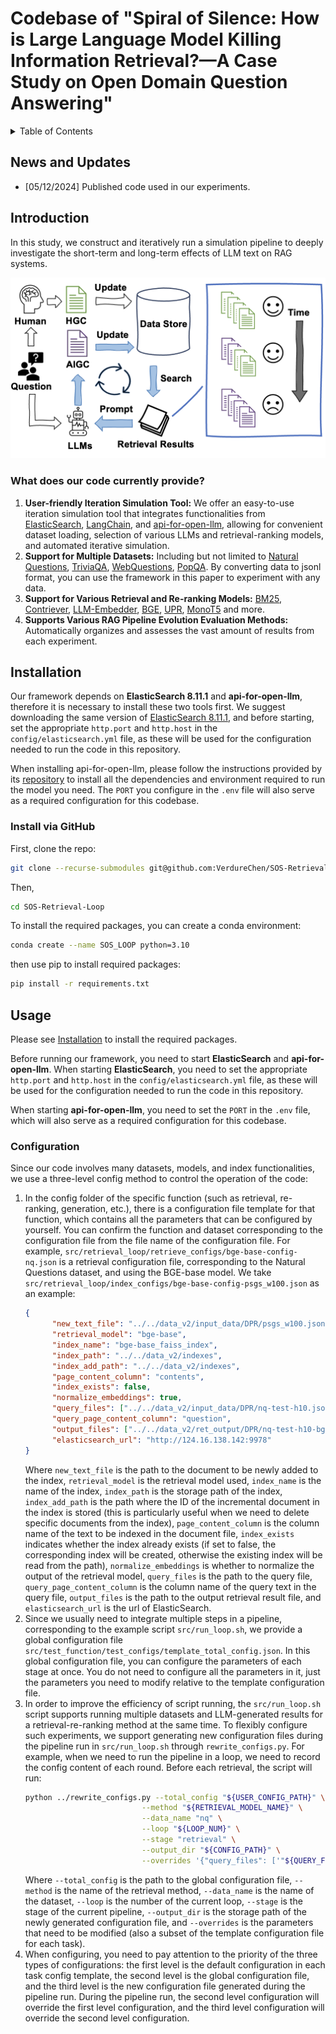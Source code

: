 # Codebase of "Spiral of Silence: How is Large Language Model Killing Information Retrieval?—A Case Study on Open Domain Question Answering"
<details>
  <summary>Table of Contents</summary>
  <ol>
    <li><a href="#news-and-updates">News and Updates</a></li>
    <li><a href="#introduction">Introduction</a></li>
    <li><a href="#installation">Installation</a></li>
    <li><a href="#usage">Usage</a></li>
    <li><a href="#supported-datasets-and-models">Datasets and Models</a></li>
    <li><a href="#benchmark-results">Results</a></li>
    <li><a href="#acknowledgments">Acknowledgments</a></li>
  </ol>
</details>

<!-- News and Updates -->

## News and Updates
- [05/12/2024] Published code used in our experiments.


<!-- Introduction -->

## Introduction

In this study, we construct and iteratively run a simulation pipeline to deeply investigate the short-term and long-term effects of LLM text on RAG systems.

![Pipeline Structure](pipeline.png)



### What does our code currently provide?
<!--
1. 方便使用的迭代模拟工具：我们提供了一个易于使用的迭代模拟工具，通过融合ElasticSearch、LangChain和api-for-llm的功能，能够方便地加载数据集，选择各种LLM和检索排序模型和自动迭代模拟。
2. 支持多个数据集：包括但不限于Natural Questions, TriviaQA, WebQuestions, PopQA，通过将数据转化为jsonl格式，你可以使用本文的框架对任何数据进行实验。
3. 支持多种检索模型和重排序模型：BM25, Contriever，LLM-Embedder，BGE，UPR，MonoT5等。
4. 支持多种RAG pipeline演变评估方法，对每次实验的大量结果进行自动评价整理。
-->

1. **User-friendly Iteration Simulation Tool:** We offer an easy-to-use iteration simulation tool that integrates functionalities from [ElasticSearch](https://www.elastic.co/elasticsearch/), [LangChain](https://github.com/langchain-ai/langchain/), and [api-for-open-llm](https://github.com/xusenlinzy/api-for-open-llm), allowing for convenient dataset loading, selection of various LLMs and retrieval-ranking models, and automated iterative simulation.
2. **Support for Multiple Datasets:** Including but not limited to [Natural Questions](https://github.com/google-research-datasets/natural-questions), [TriviaQA](https://github.com/mandarjoshi90/triviaqa), [WebQuestions](https://github.com/brmson/dataset-factoid-webquestions), [PopQA](https://github.com/AlexTMallen/adaptive-retrieval). By converting data to jsonl format, you can use the framework in this paper to experiment with any data.
3. **Support for Various Retrieval and Re-ranking Models:** [BM25](https://python.langchain.com/docs/integrations/retrievers/elastic_search_bm25), [Contriever](https://github.com/facebookresearch/contriever), [LLM-Embedder](https://github.com/FlagOpen/FlagEmbedding), [BGE](https://github.com/FlagOpen/FlagEmbedding), [UPR](https://github.com/DevSinghSachan/unsupervised-passage-reranking), [MonoT5](https://github.com/castorini/pygaggle) and more.
4. **Supports Various RAG Pipeline Evolution Evaluation Methods:** Automatically organizes and assesses the vast amount of results from each experiment.


<!-- GETTING STARTED -->

## Installation
<!-- 
我们的框架依赖ElasticSearch 8.11.1和api-for-open-llm，因此需要先安装这两个工具。我们建议您下载相同版本的[ElasticSearch 8.11.1](https://www.elastic.co/guide/en/elasticsearch/reference/8.11/targz.html)，并且在启动前从其config/elasticsearch.yml文件中设置好对应的http.port和http.host，它们将用于本仓库代码运行的配置。
当您安装api-for-open-llm时，请根据其[官方仓库](https://github.com/xusenlinzy/api-for-open-llm/blob/master/docs/SCRIPT.md)的指引，安装好运行您所需模型的依赖和环境。您在.env文件中设置的PORT也将作为本代码库需要的配置。
-->
Our framework depends on **ElasticSearch 8.11.1** and **api-for-open-llm**, therefore it is necessary to install these two tools first. We suggest downloading the same version of [ElasticSearch 8.11.1](https://www.elastic.co/guide/en/elasticsearch/reference/8.11/targz.html), and before starting, set the appropriate `http.port` and `http.host` in the `config/elasticsearch.yml` file, as these will be used for the configuration needed to run the code in this repository.

When installing api-for-open-llm, please follow the instructions provided by its [repository](https://github.com/xusenlinzy/api-for-open-llm/blob/master/docs/SCRIPT.md) to install all the dependencies and environment required to run the model you need. The `PORT` you configure in the `.env` file will also serve as a required configuration for this codebase.

### Install via GitHub

First, clone the repo:
```sh
git clone --recurse-submodules git@github.com:VerdureChen/SOS-Retrieval-Loop.git
```

Then, 

```sh
cd SOS-Retrieval-Loop
```

To install the required packages, you can create a conda environment:

```sh
conda create --name SOS_LOOP python=3.10
```

then use pip to install required packages:

```sh
pip install -r requirements.txt
```

## Usage

Please see [Installation](#installation) to install the required packages.
<!-- 
在运行我们的框架之前，您需要先启动ElasticSearch和api-for-open-llm。在启动ElasticSearch时，您需要在其config/elasticsearch.yml文件中设置好对应的http.port和http.host，它们将用于本仓库代码运行的配置。
在启动api-for-open-llm时，您需要在.env文件中设置好PORT，它也将作为本代码库需要的配置。
-->
Before running our framework, you need to start **ElasticSearch** and **api-for-open-llm**. When starting **ElasticSearch**, you need to set the appropriate `http.port` and `http.host` in the `config/elasticsearch.yml` file, as these will be used for the configuration needed to run the code in this repository.

When starting **api-for-open-llm**, you need to set the `PORT` in the `.env` file, which will also serve as a required configuration for this codebase.

<!--
### Configuration
由于我们的代码涉及到较多的数据集、模型和索引等功能，我们使用三级config方式来控制代码的运行：
1. 在代码的特定功能（如检索、重排、生成等）目录下的config文件夹内，存放着该功能的配置文件模板，其中包含了所有可自行配置的参数，你可以从配置文件的文件名中确认该配置文件对应功能和数据集。例如，`src/retrieval_loop/retrieve_configs/bge-base-config-nq.json`是一个检索配置文件，对应的数据集是Natural Questions，使用的模型是BGE-base。我们以`src/retrieval_loop/index_configs/bge-base-config-psgs_w100.json`为例：
```json
{
      "new_text_file": "../../data_v2/input_data/DPR/psgs_w100.jsonl", 
      "retrieval_model": "bge-base",
      "index_name": "bge-base_faiss_index",
      "index_path": "../../data_v2/indexes",
      "index_add_path": "../../data_v2/indexes",
      "page_content_column": "contents",
      "index_exists": false,
      "normalize_embeddings": true,
      "query_files": ["../../data_v2/input_data/DPR/nq-test-h10.jsonl"],
      "query_page_content_column": "question",
      "output_files": ["../../data_v2/ret_output/DPR/nq-test-h10-bge-base"],
      "elasticsearch_url": "http://124.16.138.142:9978"
}
```
其中，`new_text_file`是需要新添加到索引的文档路径，`retrieval_model`是使用的检索模型，`index_name`是索引的名称，`index_path`是索引的存储路径，`index_add_path`是索引的增量文档在索引中的ID存放路径（这对于我们需要从索引中删除特定文档特别有用），`page_content_column`是文档文件中待索引的文本的列名，`index_exists`指示索引是否已经存在（如果设置为false则会新建相应索引，否则从路径读取已存在的索引），`normalize_embeddings`是是否对检索模型的输出进行归一化，`query_files`是查询文件的路径，`query_page_content_column`是查询文件中查询文本的列名，`output_files`是输出检索结果文件的路径，`elasticsearch_url`是ElasticSearch的url。
2. 由于我们通常需要在一个pipeline中融合多个步骤，与示例脚本`src/run_loop.sh`相适应的，我们提供一个全局配置文件`src/test_function/test_configs/template_total_config.json`，在这个全局配置文件中，你可以一次性对每个阶段的参数进行配置，你不必在其中配置所有参数，只需配置你相对于模板配置文件需要修改的参数即可。
3. 为了提升脚本运行效率，`src/run_loop.sh`脚本支持对于某个检索-重排方法，同时运行多个数据集和LLM生成的结果，为了能够更灵活地配置此类实验，我们支持在`src/run_loop.sh`内部通过`rewrite_configs.py`在pipeline运行过程中生成新的配置文件。例如，当我们需要循环运行pipeline时，我们需要记录每一轮的config内容，在每次进行检索之前，脚本将运行：
```bash
python ../rewrite_configs.py --total_config "${USER_CONFIG_PATH}" \
                          --method "${RETRIEVAL_MODEL_NAME}" \
                          --data_name "nq" \
                          --loop "${LOOP_NUM}" \
                          --stage "retrieval" \
                          --output_dir "${CONFIG_PATH}" \
                          --overrides '{"query_files": ['"${QUERY_FILE_LIST}"'], "output_files": ['"${OUTPUT_FILE_LIST}"'] , "elasticsearch_url": "'"${elasticsearch_url}"'", "normalize_embeddings": false}'
```
其中，`--total_config`是全局配置文件的路径，`--method`是检索方法的名称，`--data_name`是数据集的名称，`--loop`是当前循环的轮数，`--stage`是当前pipeline的阶段，`--output_dir`是新生成的配置文件的存储路径，`--overrides`是需要修改的参数（同样是每个任务config模板的子集）。
4. 在进行配置时你需要注意三类配置的优先级：第一级是每个任务config模板中的默认配置，第二级是全局配置文件，第三级是pipeline运行过程中生成的新配置文件。在pipeline运行过程中，第二级配置会覆盖第一级配置，第三级配置会覆盖第二级配置。
-->

### Configuration
Since our code involves many datasets, models, and index functionalities, we use a three-level config method to control the operation of the code:
1. In the config folder of the specific function (such as retrieval, re-ranking, generation, etc.), there is a configuration file template for that function, which contains all the parameters that can be configured by yourself. You can confirm the function and dataset corresponding to the configuration file from the file name of the configuration file. For example, `src/retrieval_loop/retrieve_configs/bge-base-config-nq.json` is a retrieval configuration file, corresponding to the Natural Questions dataset, and using the BGE-base model. We take `src/retrieval_loop/index_configs/bge-base-config-psgs_w100.json` as an example:
    ```json
    {
          "new_text_file": "../../data_v2/input_data/DPR/psgs_w100.jsonl", 
          "retrieval_model": "bge-base",
          "index_name": "bge-base_faiss_index",
          "index_path": "../../data_v2/indexes",
          "index_add_path": "../../data_v2/indexes",
          "page_content_column": "contents",
          "index_exists": false,
          "normalize_embeddings": true,
          "query_files": ["../../data_v2/input_data/DPR/nq-test-h10.jsonl"],
          "query_page_content_column": "question",
          "output_files": ["../../data_v2/ret_output/DPR/nq-test-h10-bge-base"],
          "elasticsearch_url": "http://124.16.138.142:9978"
    }
    ```
    Where `new_text_file` is the path to the document to be newly added to the index, `retrieval_model` is the retrieval model used, `index_name` is the name of the index, `index_path` is the storage path of the index, `index_add_path` is the path where the ID of the incremental document in the index is stored (this is particularly useful when we need to delete specific documents from the index), `page_content_column` is the column name of the text to be indexed in the document file, `index_exists` indicates whether the index already exists (if set to false, the corresponding index will be created, otherwise the existing index will be read from the path), `normalize_embeddings` is whether to normalize the output of the retrieval model, `query_files` is the path to the query file, `query_page_content_column` is the column name of the query text in the query file, `output_files` is the path to the output retrieval result file, and `elasticsearch_url` is the url of ElasticSearch.
2. Since we usually need to integrate multiple steps in a pipeline, corresponding to the example script `src/run_loop.sh`, we provide a global configuration file `src/test_function/test_configs/template_total_config.json`. In this global configuration file, you can configure the parameters of each stage at once. You do not need to configure all the parameters in it, just the parameters you need to modify relative to the template configuration file.
3. In order to improve the efficiency of script running, the `src/run_loop.sh` script supports running multiple datasets and LLM-generated results for a retrieval-re-ranking method at the same time. To flexibly configure such experiments, we support generating new configuration files during the pipeline run in `src/run_loop.sh` through `rewrite_configs.py`. For example, when we need to run the pipeline in a loop, we need to record the config content of each round. Before each retrieval, the script will run:
    ```bash
    python ../rewrite_configs.py --total_config "${USER_CONFIG_PATH}" \
                              --method "${RETRIEVAL_MODEL_NAME}" \
                              --data_name "nq" \
                              --loop "${LOOP_NUM}" \
                              --stage "retrieval" \
                              --output_dir "${CONFIG_PATH}" \
                              --overrides '{"query_files": ['"${QUERY_FILE_LIST}"'], "output_files": ['"${OUTPUT_FILE_LIST}"'] , "elasticsearch_url": "'"${elasticsearch_url}"'", "normalize_embeddings": false}'
    ```
    Where `--total_config` is the path to the global configuration file, `--method` is the name of the retrieval method, `--data_name` is the name of the dataset, `--loop` is the number of the current loop, `--stage` is the stage of the current pipeline, `--output_dir` is the storage path of the newly generated configuration file, and `--overrides` is the parameters that need to be modified (also a subset of the template configuration file for each task).
4. When configuring, you need to pay attention to the priority of the three types of configurations: the first level is the default configuration in each task config template, the second level is the global configuration file, and the third level is the new configuration file generated during the pipeline run. During the pipeline run, the second level configuration will override the first level configuration, and the third level configuration will override the second level configuration.


<!--
### Running the Code
通过以下步骤，你可以复现我们的实验：
1. 数据集预处理：不论是查询还是文档，我们都需要将数据集转化为jsonl格式。我们的实验中使用data.wikipedia_split.psgs_w100数据，可参考[DPR仓库](https://github.com/facebookresearch/DPR?tab=readme-ov-file#resources--data-formats)的说明将其下载至`data_v2/raw_data/DPR`目录下并解压。我们提供一个简单的脚本`data_v2/gen_dpr_hc_jsonl.py`，可以将数据集转化为jsonl格式并放置于`data_v2/input_data/DPR`。实验中使用到的query文件位于`data_v2/input_data/DPR/sampled_query`。
2. 生成Zero-shot RAG结果：使用`src/llm_zero_generate/run_generate.sh`，通过修改文件中的配置，能够批量化生成所有数据和模型的zero-shot RAG结果。
-->

